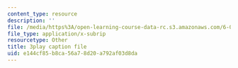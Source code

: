 ```yaml
---
content_type: resource
description: ''
file: /media/https%3A/open-learning-course-data-rc.s3.amazonaws.com/6-004-computation-structures-spring-2017/e144cf85b8ca56a78d20a792af03d8da_luHnuoDkAtU.vtt
file_type: application/x-subrip
resourcetype: Other
title: 3play caption file
uid: e144cf85-b8ca-56a7-8d20-a792af03d8da
---
```


